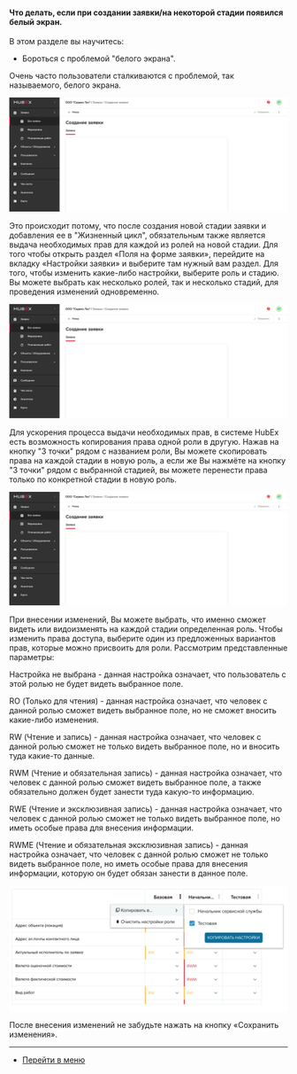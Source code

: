 #### Что делать, если при создании заявки/на некоторой стадии появился белый экран.
В этом разделе вы научитесь:
- Бороться с проблемой "белого экрана".

Очень часто пользователи сталкиваются с проблемой, так называемого, белого экрана.

![htdwws1.png](/attachments/images/FAQ/USER/HowToDealWithWhiteScreen/htdwws1.png)

 Это происходит потому, что после создания новой стадии заявки и добавления ее в "Жизненный цикл", обязательным также является выдача необходимых прав для каждой из ролей на новой стадии.
Для того чтобы открыть раздел «Поля на форме заявки», перейдите на вкладку «Настройки заявки» и выберите там нужный вам раздел.
Для того, чтобы изменить какие-либо настройки, выберите роль и стадию. Вы можете выбрать как несколько ролей, так и несколько стадий, для проведения изменений одновременно.

![htdwws1.png](/attachments/images/FAQ/USER/HowToDealWithWhiteScreen/htdwws1.png)

 Для ускорения процесса выдачи необходимых прав, в системе HubEx есть возможность копирования права одной роли в другую. Нажав на кнопку "3 точки" рядом с названием роли, Вы можете скопировать права на каждой стадии в новую роль, а если же Вы нажмёте на кнопку "3 точки" рядом с выбранной стадией, вы можете перенести права только по конкретной стадии в новую роль.

![htdwws1.png](/attachments/images/FAQ/USER/HowToDealWithWhiteScreen/htdwws1.png)

При внесении изменений, Вы можете выбрать, что именно сможет видеть или видоизменять на каждой стадии определенная роль. Чтобы изменить права доступа, выберите один из предложенных вариантов прав, которые можно присвоить для роли.
Рассмотрим представленные параметры:

Настройка не выбрана - данная настройка означает, что пользователь с этой ролью не будет видеть выбранное поле.

RO (Только для чтения) - данная настройка означает, что человек с данной ролью сможет видеть выбранное поле, но не сможет вносить какие-либо изменения.

RW (Чтение и запись) - данная настройка означает, что человек с данной ролью сможет не только видеть выбранное поле, но и вносить туда какие-то данные.

RWM (Чтение и обязательная запись) - данная настройка означает, что человек с данной ролью сможет видеть выбранное поле, а также обязательно должен будет занести туда какую-то информацию.

 RWE (Чтение и эксклюзивная запись) - данная настройка означает, что человек с данной ролью сможет не только видеть выбранное поле, но иметь особые права для внесения информации.  

RWME (Чтение и обязательная эксклюзивная запись) - данная настройка означает, что человек с данной ролью сможет не только видеть выбранное поле, но иметь особые права для внесения информации, которую он будет обязан занести в данное поле.

<div>
  <img  style="margin: 0 auto; display: block; max-width: 100%;" src="/attachments/images/FAQ/USER/HowToDealWithWhiteScreen/htdwws4.png" />
</div>

После внесения изменений не забудьте нажать на кнопку «Сохранить изменения».






___
- [Перейти в меню](http://wiki.hubex.ru)
